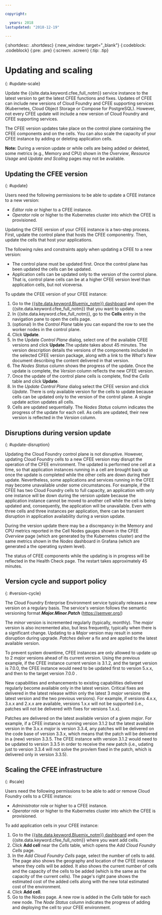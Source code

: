 ```yaml
---

copyright:

  years: 2018
lastupdated: "2018-12-19"

---
```


{:shortdesc: .shortdesc}
{:new_window: target="_blank"}
{:codeblock: .codeblock}
{:pre: .pre}
{:screen: .screen}
{:tip: .tip}

# Updating and scaling
{: #update-scale}

Update the {{site.data.keyword.cfee_full_notm}} service instance to the latest version to get the latest CFEE functions and fixes. Updates of CFEE can include new versions of Cloud Foundry and CFEE supporting services (Kubernetes, Cloud Object Storage or Compose for PostgreSQL).  However, not every CFEE update will include a new version of Cloud Foundry and CFEE supporting services.

The CFEE version updates take place on the control plane containing the CFEE components and on the cells. You can also scale the capacity of your CFEE instance by adding or deleting application cells.

**Note:** During a version update or while cells are being added or deleted, some metrics (e.g., Memory and CPU) shown in the _Overview_, _Resource Usage_ and _Update and Scaling_ pages may not be available.

## Updating the CFEE version
{: #update}

Users need the following permissions to be able to update a CFEE instance to a new version:
   * _Editor_ role or higher to a CFEE instance.
   * _Operator_ role or higher to the Kubernetes cluster into which the CFEE is provisioned.

Updating the CFEE version of your CFEE instance is a two-step process. First, update the control plane that hosts the CFEE componentry. Then, update the cells that host your applications.

The following rules and constraints apply when updating a CFEE to a new version:
* The control plane must be updated first. Once the control plane has been updated the cells can be updated.
* Application cells can be updated only to the version of the control plane.  That is, control plane cells can be at a higher CFEE version level than application cells, but not viceversa.

To update the CFEE version of your CFEE instance:
1. Go to the [{{site.data.keyword.Bluemix_notm}} dashboard](https://console.bluemix.net/dashboard/apps/) and open the {{site.data.keyword.cfee_full_notm}} that you want to update.
2. In {{site.data.keyword.cfee_full_notm}}, go to the **Cells** entry in the navigation pane to open the cells page.
3. (optional) In the _Control Plane_ table you can expand the row to see the worker nodes in the control plane.
4. Click **Update**.
5. In the Update _Control Plane_ dialog, select one of the available CFEE versions and click **Update**.The update takes about 45 minutes.  The version description details the versions of the components included in the selected CFEE version package, along with a link to the _What's New_ document describing the content delivered in that version.
6. The _Nodes Status_ column shows the progress of the update. Once the update is complete, the _Version_ column reflects the new CFEE version.
7. Once the update of the control plane cells is complete, find the _Cells_ table and click **Update**.
8. In the _Update Control Plane_ dialog select the CFEE version and click *Update*. There is only available version for the cells to update because cells can be updated only to the version of the control plane. A single update action updates all cells.
9. Cells are updated sequentially. The _Nodes Status_ column indicates the progress of the update for each cell. As cells are updated, their new version is reflected in the _Version_ column.

## Disruptions during version update
{: #update-disruption}

Updating the Cloud Foundry control plane is not disruptive.  However, updating Cloud Foundry cells to a new CFEE version may disrupt the operation of the CFEE environment.  The updated is performed one cell at a time, so that application instances running in a cell are brought back up once the update is completed while the other cells are down during their update. Nevertheless, some applications and services running in the CFEE may become unavailable under some circumstances. For example, if the CFEE has two Cloud Foundry cells to full capacity, an application with only one instance will be down during the version update because the application instance cannot be moved to another cell while the cell is being updated and, consequently, the application will be unavailable.  Even with three cells and three instances per application, there can be transient disruption in application availability during a version update.

During the version update there may be a discrepancy in the Memory and CPU metrics reported in the Cell Nodes gauges shown in the CFEE _Overview_ page (which are generated by the Kubernetes cluster) and the same metrics shown in the _Nodes_ dashboard in Grafana (which are generated a the operating system level).

The status of CFEE components while the updating is in progress will be reflected in the Health Check page.  The restart takes approximately 45 minutes.

## Version cycle and support policy
{: #version-cycle}

The Cloud Foundry Enterprise Environment service typically releases a new version on a regulary basis. The service's version follows the semantic versioning format _**Major.Minor.Patch**_ (https://semver.org/)

The _minor_ version is incremented regularly (typically, monthly). The _major_ version is also incremented also, but less frequently, typically when there is a significant change.  Updating to a _Major_ version may result in some disruption during upgrade. _Patches_ deliver a fix and are applied to the latest available version. 

To prevent system downtime, CFEE instances are only allowed to update up to 2 _major_ versions ahead of its current version. Using the previous example, if the CFEE instance current version is 3.1.2, and the target version is 7.0.0, the CFEE instance would need to be updated first to version 5.x.x, and then to the target version 7.0.0 .

New capabilities and enhancements to existing capabilities delivered regularly become available only in the latest version. Critical fixes are delivered in the latest release within only the latest 3 _major_ versions (the latest version and the two previous versions). For example, if versions 4.x.x, 3.x.x and 2.x.x are available, versions 1.x.x will not be supported (i.e.,  patches will not be delivered with fixes for versions 1.x.x).  

Patches are delivered on the latest available version of a given _major_. For example, if a CFEE instance is running version 3.1.2 but the latest available version in the 3.x.x _major_ is version 3.3.4, any patches will be delivered on the code base of version 3.3.x, which means that the patch will be delivered in a (new) version 3.3.5. The CFEE instance with version 3.1.2 would need to be updated to version 3.3.5 in order to receive the new patch (i.e., udating just to version 3.3.4 will not solve the provlem fixed in the patch, which is delivered only in version 3.3.5).

## Scaling the CFEE infrastructure
{: #scale}

Users need the following permissions to be able to add or remove Cloud Foundry cells to a CFEE instance:
* _Administrator_ role or higher to a CFEE instance.
* _Operator_ role or higher to the Kubernetes cluster into which the CFEE is provisioned.

To add application cells in your CFEE instance:
1. Go to the [{{site.data.keyword.Bluemix_notm}} dashboard](https://console.bluemix.net/dashboard/apps/) and open the {{site.data.keyword.cfee_full_notm}} where you want add cells.
2. Click **Add cell** near the _Cells_ table, which opens the _Add Cloud Foundry Cells_ page.
3. In the _Add Cloud Foundry Cells_ page, select the number of cells to add. The page also shows the geography and location of the CFEE instance where they cells will be added. It also shows the current number of cells and the capacity of the cells to be added (which is the same as the capacity of the current cells). The page's right pane shows the estimated cost of the added cells along with the new total estimated cost of the environment.
4. Click **Add cell**.  
5. Go to the _Nodes_ page. A new row is added in the _Cells_ table for each new node. The _Node Status_ column indicates the progress of adding and deploying the cell to your CFEE environment.
